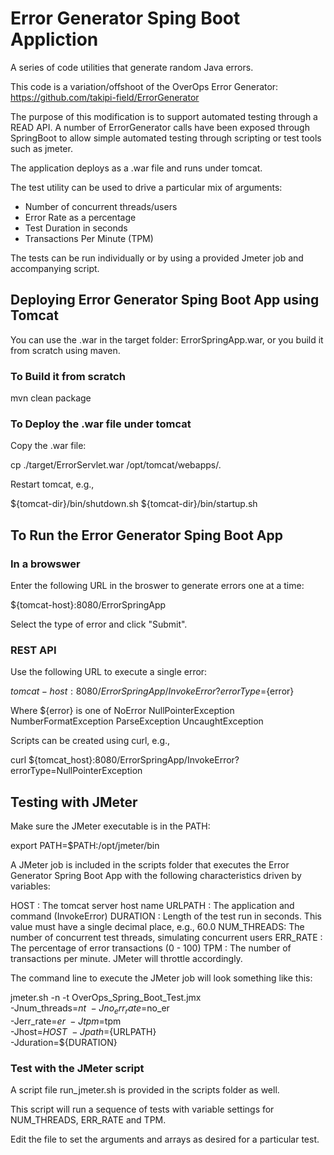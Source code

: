 # Error Generator Sping Boot Appliction
A series of code utilities that generate random Java errors.

This code is a variation/offshoot of the OverOps Error Generator:  https://github.com/takipi-field/ErrorGenerator

The purpose of this modification is to support automated testing through a READ API.  A number of ErrorGenerator calls have been exposed through SpringBoot to allow simple automated testing through scripting or test tools such as jmeter.

The application deploys as a .war file and runs under tomcat.

The test utility can be used to drive a particular mix of arguments:
 - Number of concurrent threads/users
 - Error Rate as a percentage
 - Test Duration in seconds
 - Transactions Per Minute (TPM)

The tests can be run individually or by using a provided Jmeter job and accompanying script.

## Deploying Error Generator Sping Boot App using Tomcat

You can use the .war in the target folder:  ErrorSpringApp.war, or you build it from scratch using maven.

### To Build it from scratch

mvn clean package 

### To Deploy the .war file under tomcat

Copy the .war file:

cp ./target/ErrorServlet.war /opt/tomcat/webapps/.

Restart tomcat, e.g., 

${tomcat-dir}/bin/shutdown.sh
${tomcat-dir}/bin/startup.sh

## To Run the Error Generator Sping Boot App

### In a browswer

Enter the following URL in the broswer to generate errors one at a time:

${tomcat-host}:8080/ErrorSpringApp

Select the type of error and click "Submit".

### REST API

Use the following URL to execute a single error:

${tomcat-host}:8080/ErrorSpringApp/InvokeError?errorType=${error}

Where ${error} is one of
  NoError
  NullPointerException
  NumberFormatException
  ParseException
  UncaughtException

Scripts can be created using curl, e.g., 

curl ${tomcat_host}:8080/ErrorSpringApp/InvokeError?errorType=NullPointerException

## Testing with JMeter

Make sure the JMeter executable is in the PATH:

export PATH=$PATH:/opt/jmeter/bin

A JMeter job is included in the scripts folder that executes the Error Generator Spring Boot App
with the following characteristics driven by variables:

HOST       :  The tomcat server host name
URLPATH    :  The application and command (InvokeError)
DURATION   :  Length of the test run in seconds.
              This value must have a single decimal place, e.g., 60.0
NUM_THREADS:  The number of concurrent test threads, simulating concurrent users
ERR_RATE   :  The percentage of error transactions (0 - 100)
TPM        :  The number of transactions per minute.  JMeter will throttle accordingly.

The command line to execute the JMeter job will look something like this:

jmeter.sh -n -t OverOps_Spring_Boot_Test.jmx \
                                -Jnum_threads=$nt \
                                -Jno_err_rate=$no_er \
                                -Jerr_rate=$er \
                                -Jtpm=$tpm \
                                -Jhost=${HOST} \
                                -Jpath=${URLPATH} \
                                -Jduration=${DURATION}


### Test with the JMeter script

A script file run_jmeter.sh is provided in the scripts folder as well.

This script will run a sequence of tests with variable settings for 
NUM_THREADS, ERR_RATE and TPM.

Edit the file to set the arguments and arrays as desired for a particular test.


